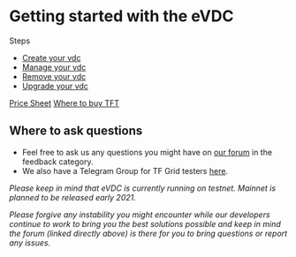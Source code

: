 # Getting started with the eVDC

Steps

- [Create your vdc](evdc_create)
- [Manage your vdc](evdc_manage)
- [Remove your vdc](evdc_remove)
- [Upgrade your vdc](evdc_upgrade)

[Price Sheet](evdc_pricing)
[Where to buy TFT](buy_tft)



## Where to ask questions

- Feel free to ask us any questions you might have on [our forum](https://forum.threefold.io) in the feedback category.
- We also have a Telegram Group for TF Grid testers [here](https://t.me/joinchat/BwOvOxxgK59GmRoZ2_sM0w).

_Please keep in mind that eVDC is currently running on testnet. Mainnet is planned to be released early 2021._

_Please forgive any instability you might encounter while our developers continue to work to bring you the best solutions possible and keep in mind the forum (linked directly above) is there for you to bring questions or report any issues._
